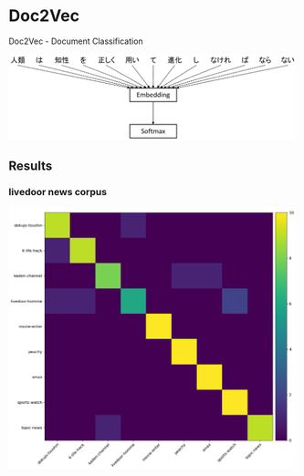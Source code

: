 # Doc2Vec

Doc2Vec - Document Classification

<img src="doc2vec.png">

## Results

### livedoor news corpus

<p aling="center">
  <img src="doc2vec_matrix.png">
</p>
